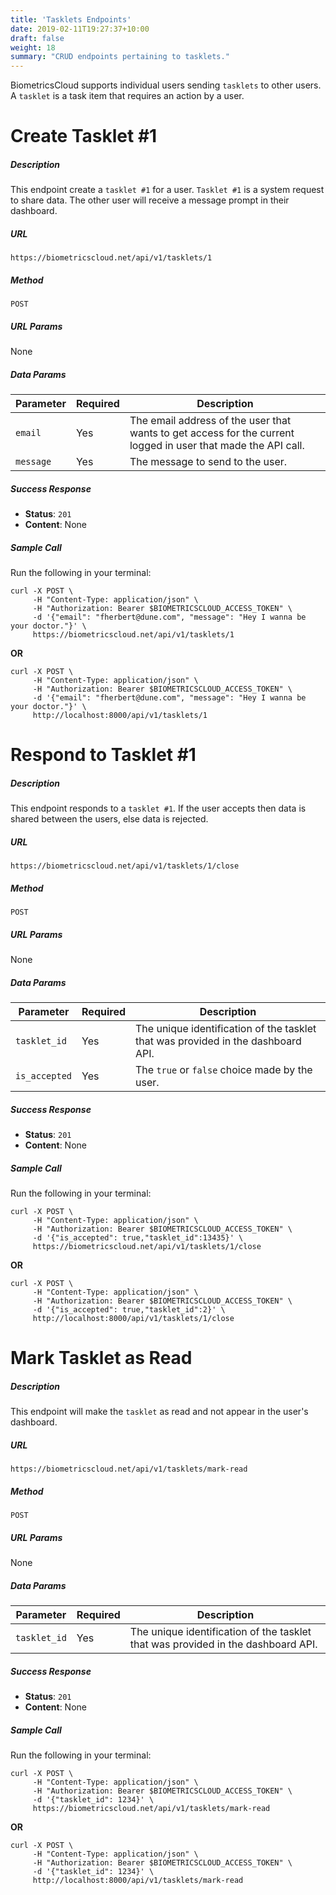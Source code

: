 ```yaml
---
title: 'Tasklets Endpoints'
date: 2019-02-11T19:27:37+10:00
draft: false
weight: 18
summary: "CRUD endpoints pertaining to tasklets."
---
```


BiometricsCloud supports individual users sending `tasklets` to other users. A `tasklet` is a task item that requires an action by a user.


# **Create Tasklet #1**
##### Description

This endpoint create a `tasklet #1` for a user. `Tasklet #1` is a system request to share data. The other user will receive a message prompt in their dashboard.

##### URL

`https://biometricscloud.net/api/v1/tasklets/1`

##### Method

`POST`

##### URL Params

None

##### Data Params

Parameter | Required | Description
--------- | ------- | -----------
`email` | Yes | The email address of the user that wants to get access for the current logged in user that made the API call.
`message` | Yes | The message to send to the user.

##### Success Response

  * **Status**: `201`
  * **Content**: None

##### Sample Call

Run the following in your terminal:

```shell
curl -X POST \
     -H "Content-Type: application/json" \
     -H "Authorization: Bearer $BIOMETRICSCLOUD_ACCESS_TOKEN" \
     -d '{"email": "fherbert@dune.com", "message": "Hey I wanna be your doctor."}' \
     https://biometricscloud.net/api/v1/tasklets/1
```

**OR**

```shell
curl -X POST \
     -H "Content-Type: application/json" \
     -H "Authorization: Bearer $BIOMETRICSCLOUD_ACCESS_TOKEN" \
     -d '{"email": "fherbert@dune.com", "message": "Hey I wanna be your doctor."}' \
     http://localhost:8000/api/v1/tasklets/1
```

# **Respond to Tasklet #1**
##### Description

This endpoint responds to a `tasklet #1`. If the user accepts then data is shared between the users, else data is rejected.

##### URL

`https://biometricscloud.net/api/v1/tasklets/1/close`

##### Method

`POST`

##### URL Params

None

##### Data Params

Parameter | Required | Description
--------- | ------- | -----------
`tasklet_id` | Yes | The unique identification of the tasklet that was provided in the dashboard API.
`is_accepted` | Yes | The `true` or `false` choice made by the user.


##### Success Response

  * **Status**: `201`
  * **Content**: None

##### Sample Call

Run the following in your terminal:

```shell
curl -X POST \
     -H "Content-Type: application/json" \
     -H "Authorization: Bearer $BIOMETRICSCLOUD_ACCESS_TOKEN" \
     -d '{"is_accepted": true,"tasklet_id":13435}' \
     https://biometricscloud.net/api/v1/tasklets/1/close
```

**OR**

```shell
curl -X POST \
     -H "Content-Type: application/json" \
     -H "Authorization: Bearer $BIOMETRICSCLOUD_ACCESS_TOKEN" \
     -d '{"is_accepted": true,"tasklet_id":2}' \
     http://localhost:8000/api/v1/tasklets/1/close
```

# **Mark Tasklet as Read**
##### Description

This endpoint will make the `tasklet` as read and not appear in the user's dashboard.

##### URL

`https://biometricscloud.net/api/v1/tasklets/mark-read`

##### Method

`POST`

##### URL Params

None

##### Data Params

Parameter | Required | Description
--------- | ------- | -----------
`tasklet_id` | Yes | The unique identification of the tasklet that was provided in the dashboard API.

##### Success Response

  * **Status**: `201`
  * **Content**: None

##### Sample Call

Run the following in your terminal:

```shell
curl -X POST \
     -H "Content-Type: application/json" \
     -H "Authorization: Bearer $BIOMETRICSCLOUD_ACCESS_TOKEN" \
     -d '{"tasklet_id": 1234}' \
     https://biometricscloud.net/api/v1/tasklets/mark-read
```

**OR**

```shell
curl -X POST \
     -H "Content-Type: application/json" \
     -H "Authorization: Bearer $BIOMETRICSCLOUD_ACCESS_TOKEN" \
     -d '{"tasklet_id": 1234}' \
     http://localhost:8000/api/v1/tasklets/mark-read
```
